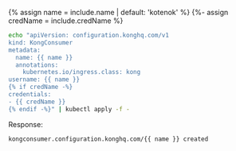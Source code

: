 {% assign name = include.name | default: 'kotenok' %}
{%- assign credName = include.credName %}
```bash
echo "apiVersion: configuration.konghq.com/v1
kind: KongConsumer
metadata:
  name: {{ name }}
  annotations:
    kubernetes.io/ingress.class: kong
username: {{ name }}
{% if credName -%}
credentials:
- {{ credName }}
{% endif -%}" | kubectl apply -f -
```
Response:
```text
kongconsumer.configuration.konghq.com/{{ name }} created
```
